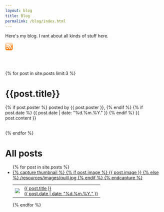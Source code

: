 ```yaml
---
layout: blog
title: Blog
permalink: /blog/index.html
---
```




Here's my blog.
I rant about all kinds of stuff here.

[![RSS](/resources/images/rss-icon.png)](/feed.xml)

<br/>
<br/>

{% for post in site.posts limit:3 %}

<h1 class="entrytitle">{{post.title}}</h1>
<span class="entryinfo">
  {% if post.poster %}
    posted by {{ post.poster }},
  {% endif %}
  {% if post.date %}
    {{ post.date | date: "%d.%m.%Y." }}
  {% endif %}
</span>
{{ post.content }}

<br/>
<br/>

{% endfor %}


<h1>All posts</h1>

<ul class="entries">
  {% for post in site.posts %}
  <a href="{{ post.url }}">
    <li>
      {% capture thumbnail %}
        {% if post.image %}
          {{ post.image }}
        {% else %}
          /resources/images/quill.jpg
        {% endif %}
      {% endcapture %}
      <table>
        <tr>
          <td>
            <img src="{{ thumbnail }}" class="fixedheight"/>
          </td>
          <td>
            <span class="entrytitle">{{ post.title }}</span>
            <br/>
            {{ post.date | date: "%d.%m.%Y." }}
          </td>
        </tr>
      </table>
    </li>
  </a>
  {% endfor %}
</ul>






